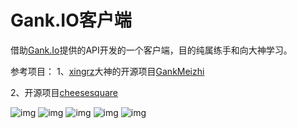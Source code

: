 # Gank.IO客户端
借助[Gank.Io](http://gank.io/)提供的API开发的一个客户端，目的纯属练手和向大神学习。

参考项目：
1、[xingrz](http://xingrz.me/)大神的开源项目[GankMeizhi](https://github.com/xingrz/GankMeizhi)

2、开源项目[cheesesquare](https://github.com/chrisbanes/cheesesquare)

![img](http://7vzsca.com1.z0.glb.clouddn.com/Gank_1.png_img500w)
![img](http://7vzsca.com1.z0.glb.clouddn.com/Gank_2.png_img500w)
![img](http://7vzsca.com1.z0.glb.clouddn.com/Gank_3.png_img500w)
![img](http://7vzsca.com1.z0.glb.clouddn.com/Gank_4.png_img500w)
![img](http://7vzsca.com1.z0.glb.clouddn.com/Gank_5.png_img500w)
